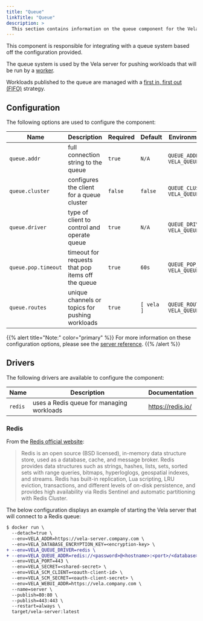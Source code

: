 ```yaml
---
title: "Queue"
linkTitle: "Queue"
description: >
  This section contains information on the queue component for the Vela server.
---
```


This component is responsible for integrating with a queue system based off the configuration provided.

The queue system is used by the Vela server for pushing workloads that will be run by a [worker](/docs/administration/worker/).

Workloads published to the queue are managed with a [first in, first out (FIFO)](https://en.wikipedia.org/wiki/FIFO_(computing_and_electronics)) strategy.

## Configuration

The following options are used to configure the component:

| Name                | Description                                       | Required | Default    | Environment Variables                           |
| ------------------- | ------------------------------------------------- | -------- | ---------- | ----------------------------------------------- |
| `queue.addr`        | full connection string to the queue               | `true`   | `N/A`      | `QUEUE_ADDR`<br>`VELA_QUEUE_ADDR`               |
| `queue.cluster`     | configures the client for a queue cluster         | `false`  | `false`    | `QUEUE_CLUSTER`<br>`VELA_QUEUE_CLUSTER`         |
| `queue.driver`      | type of client to control and operate queue       | `true`   | `N/A`      | `QUEUE_DRIVER`<br>`VELA_QUEUE_DRIVER`           |
| `queue.pop.timeout` | timeout for requests that pop items off the queue | `true`   | `60s`      | `QUEUE_POP_TIMEOUT`<br>`VELA_QUEUE_POP_TIMEOUT` |
| `queue.routes`      | unique channels or topics for pushing workloads   | `true`   | `[ vela ]` | `QUEUE_ROUTES`<br>`VELA_QUEUE_ROUTES`           |

{{% alert title="Note:" color="primary" %}}
For more information on these configuration options, please see the [server reference](/docs/administration/server/reference/).
{{% /alert %}}

## Drivers

The following drivers are available to configure the component:

| Name    | Description                               | Documentation     |
| ------- | ----------------------------------------- | ----------------- |
| `redis` | uses a Redis queue for managing workloads | https://redis.io/ |

### Redis

From the [Redis official website](https://redis.io/):

> Redis is an open source (BSD licensed), in-memory data structure store, used as a database, cache, and message broker. Redis provides data structures such as strings, hashes, lists, sets, sorted sets with range queries, bitmaps, hyperloglogs, geospatial indexes, and streams. Redis has built-in replication, Lua scripting, LRU eviction, transactions, and different levels of on-disk persistence, and provides high availability via Redis Sentinel and automatic partitioning with Redis Cluster.

The below configuration displays an example of starting the Vela server that will connect to a Redis queue:

```diff
$ docker run \
  --detach=true \
  --env=VELA_ADDR=https://vela-server.company.com \
  --env=VELA_DATABASE_ENCRYPTION_KEY=<encryption-key> \
+ --env=VELA_QUEUE_DRIVER=redis \
+ --env=VELA_QUEUE_ADDR=redis://<password>@<hostname>:<port>/<database> \
  --env=VELA_PORT=443 \
  --env=VELA_SECRET=<shared-secret> \
  --env=VELA_SCM_CLIENT=<oauth-client-id> \
  --env=VELA_SCM_SECRET=<oauth-client-secret> \
  --env=VELA_WEBUI_ADDR=https://vela.company.com \
  --name=server \
  --publish=80:80 \
  --publish=443:443 \
  --restart=always \
  target/vela-server:latest
```